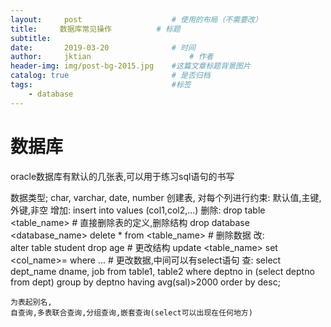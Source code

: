 ```yaml
---
layout:     post   				    # 使用的布局（不需要改）
title:     数据库常见操作			# 标题 
subtitle:  	 
date:       2019-03-20				# 时间
author:     jktian 						# 作者
header-img: img/post-bg-2015.jpg 	#这篇文章标题背景图片
catalog: true 						# 是否归档
tags:								#标签
    - database
---
```

# 数据库
oracle数据库有默认的几张表,可以用于练习sql语句的书写

数据类型;
	char, varchar, date, number
创建表,  对每个列进行约束:
	默认值,主键,外键,非空
增加:
	insert into <table> values (col1,col2,...)
删除:
	drop table <table_name> # 直接删除表的定义,删除结构
	drop database <database_name>
	delete * from <table_name> # 删除数据
改:	
	alter table student drop age # 更改结构
	update <table_name> set <col_name>=<value> where ... # 更改数据,中间可以有select语句
查:
	select dept_name dname, job
	from table1, table2
	where deptno in (select deptno from dept)
	group by deptno
	having avg(sal)>2000
	order by desc;
	

	为表起别名,
	自查询,多表联合查询,分组查询,嵌套查询(select可以出现在任何地方)